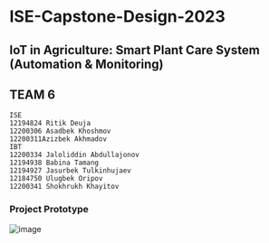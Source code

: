 # ISE-Capstone-Design-2023
##  IoT in Agriculture: Smart Plant Care System (Automation & Monitoring)
## TEAM 6
```
ISE
12194824 Ritik Deuja
12200306 Asadbek Khoshmov
12200311Azizbek Akhmadov
IBT
12200334 Jaloliddin Abdullajonov
12194938 Babina Tamang
12194927 Jasurbek Tulkinhujaev
12184750 Ulugbek Oripov
12200341 Shokhrukh Khayitov
```
### Project Prototype
![image](https://github.com/deujahritik/ISE-Capstone-Design-2023/assets/92029196/028fa211-2644-4dea-a419-bac87fcfb2d3)




